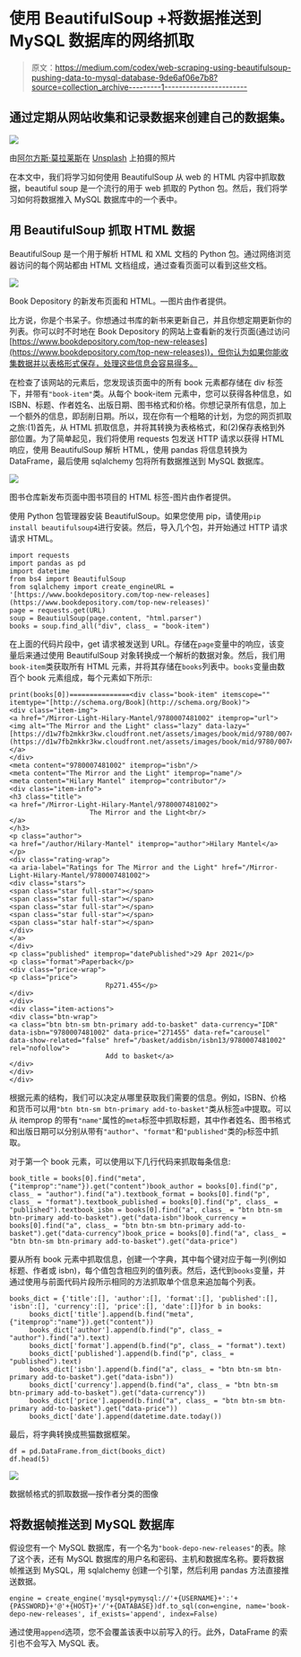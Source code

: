 # 使用 BeautifulSoup +将数据推送到 MySQL 数据库的网络抓取

> 原文：<https://medium.com/codex/web-scraping-using-beautifulsoup-pushing-data-to-mysql-database-9de6af06e7b8?source=collection_archive---------1----------------------->

## 通过定期从网站收集和记录数据来创建自己的数据集。

![](img/a32f54e1cd3e2d036e13f3adeaf301af.png)

由[阿尔方斯·莫拉莱斯](https://unsplash.com/@alfonsmc10?utm_source=medium&utm_medium=referral)在 [Unsplash](https://unsplash.com?utm_source=medium&utm_medium=referral) 上拍摄的照片

在本文中，我们将学习如何使用 BeautifulSoup 从 web 的 HTML 内容中抓取数据，beautiful soup 是一个流行的用于 web 抓取的 Python 包。然后，我们将学习如何将数据推入 MySQL 数据库中的一个表中。

## 用 BeautifulSoup 抓取 HTML 数据

BeautifulSoup 是一个用于解析 HTML 和 XML 文档的 Python 包。通过网络浏览器访问的每个网站都由 HTML 文档组成，通过查看页面可以看到这些文档。

![](img/b287d998c0196f774c1c6ff636def9af.png)

Book Depository 的新发布页面和 HTML。—图片由作者提供。

比方说，你是个书呆子。你想通过书库的新书来更新自己，并且你想定期更新你的列表。你可以时不时地在 Book Depository 的网站上查看新的发行页面(通过访问[https://www.bookdepository.com/top-new-releases](https://www.bookdepository.com/top-new-releases))，但你认为如果你能收集数据并以表格形式保存，处理这些信息会容易得多。

在检查了该网站的元素后，您发现该页面中的所有 book 元素都存储在 div 标签下，并带有`"book-item"`类。从每个 book-item 元素中，您可以获得各种信息，如 ISBN、标题、作者姓名、出版日期、图书格式和价格。你想记录所有信息，加上一个额外的信息，即刮削日期。所以，现在你有一个粗略的计划，为您的网页抓取之旅:(1)首先，从 HTML 抓取信息，并将其转换为表格格式，和(2)保存表格到外部位置。为了简单起见，我们将使用 requests 包发送 HTTP 请求以获得 HTML 响应，使用 BeautifulSoup 解析 HTML，使用 pandas 将信息转换为 DataFrame，最后使用 sqlalchemy 包将所有数据推送到 MySQL 数据库。

![](img/9418b1cd69a857173c32d4467b75c9df.png)

图书仓库新发布页面中图书项目的 HTML 标签-图片由作者提供。

使用 Python 包管理器安装 BeautifulSoup。如果您使用 pip，请使用`pip install beautifulsoup4`进行安装。然后，导入几个包，并开始通过 HTTP 请求请求 HTML。

```
import requests
import pandas as pd
import datetime
from bs4 import BeautifulSoup
from sqlalchemy import create_engineURL = '[https://www.bookdepository.com/top-new-releases](https://www.bookdepository.com/top-new-releases)'
page = requests.get(URL)
soup = BeautiulSoup(page.content, "html.parser")
books = soup.find_all("div", class_ = "book-item")
```

在上面的代码片段中，get 请求被发送到 URL。存储在`page`变量中的响应，该变量后来通过使用 BeautifulSoup 对象转换成一个解析的数据对象。然后，我们用`book-item`类获取所有 HTML 元素，并将其存储在`books`列表中。`books`变量由数百个 book 元素组成，每个元素如下所示:

```
print(books[0])===============<div class="book-item" itemscope="" itemtype="[http://schema.org/Book](http://schema.org/Book)">
<div class="item-img">
<a href="/Mirror-Light-Hilary-Mantel/9780007481002" itemprop="url">
<img alt="The Mirror and the Light" class="lazy" data-lazy="[https://d1w7fb2mkkr3kw.cloudfront.net/assets/images/book/mid/9780/0074/9780007481002.jpg](https://d1w7fb2mkkr3kw.cloudfront.net/assets/images/book/mid/9780/0074/9780007481002.jpg)"/>
</a>
</div>
<meta content="9780007481002" itemprop="isbn"/>
<meta content="The Mirror and the Light" itemprop="name"/>
<meta content="Hilary Mantel" itemprop="contributor"/>
<div class="item-info">
<h3 class="title">
<a href="/Mirror-Light-Hilary-Mantel/9780007481002">
                    The Mirror and the Light<br/>
</a>
</h3>
<p class="author">
<a href="/author/Hilary-Mantel" itemprop="author">Hilary Mantel</a>
</p>
<div class="rating-wrap">
<a aria-label="Ratings for The Mirror and the Light" href="/Mirror-Light-Hilary-Mantel/9780007481002">
<div class="stars">
<span class="star full-star"></span>
<span class="star full-star"></span>
<span class="star full-star"></span>
<span class="star full-star"></span>
<span class="star half-star"></span>
</div>
</a>
</div>
<p class="published" itemprop="datePublished">29 Apr 2021</p>
<p class="format">Paperback</p>
<div class="price-wrap">
<p class="price">
                        Rp271.455</p>
</div>
</div>
<div class="item-actions">
<div class="btn-wrap">
<a class="btn btn-sm btn-primary add-to-basket" data-currency="IDR" data-isbn="9780007481002" data-price="271455" data-ref="carousel" data-show-related="false" href="/basket/addisbn/isbn13/9780007481002" rel="nofollow">
                        Add to basket</a>
</div>
</div>
</div>
```

根据元素的结构，我们可以决定从哪里获取我们需要的信息。例如，ISBN、价格和货币可以用`"btn btn-sm btn-primary add-to-basket"`类从标签`a`中提取。可以从 itemprop 的带有`"name"`属性的`meta`标签中抓取标题，其中作者姓名、图书格式和出版日期可以分别从带有`"author"`、`"format"`和`"published"`类的`p`标签中抓取。

对于第一个 book 元素，可以使用以下几行代码来抓取每条信息:

```
book_title = books[0].find("meta", {"itemprop":"name"}).get("content")book_author = books[0].find("p", class_ = "author").find("a").textbook_format = books[0].find("p", class_ = "format").textbook_published = books[0].find("p", class_ = "published").textbook_isbn = books[0].find("a", class_ = "btn btn-sm btn-primary add-to-basket").get("data-isbn")book_currency = books[0].find("a", class_ = "btn btn-sm btn-primary add-to-basket").get("data-currency")book_price = books[0].find("a", class_ = "btn btn-sm btn-primary add-to-basket").get("data-price")
```

要从所有 book 元素中抓取信息，创建一个字典，其中每个键对应于每一列(例如标题、作者或 isbn)，每个值包含相应列的值列表。然后，迭代到`books`变量，并通过使用与前面代码片段所示相同的方法抓取单个信息来追加每个列表。

```
books_dict = {'title':[], 'author':[], 'format':[], 'published':[], 'isbn':[], 'currency':[], 'price':[], 'date':[]}for b in books:
     books_dict['title'].append(b.find("meta", {"itemprop":"name"}).get("content"))
     books_dict['author'].append(b.find("p", class_ = "author").find("a").text)
     books_dict['format'].append(b.find("p", class_ = "format").text)
     books_dict['published'].append(b.find("p", class_ = "published").text)
     books_dict['isbn'].append(b.find("a", class_ = "btn btn-sm btn-primary add-to-basket").get("data-isbn"))
     books_dict['currency'].append(b.find("a", class_ = "btn btn-sm btn-primary add-to-basket").get("data-currency"))
     books_dict['price'].append(b.find("a", class_ = "btn btn-sm btn-primary add-to-basket").get("data-price"))
     books_dict['date'].append(datetime.date.today())
```

最后，将字典转换成熊猫数据框架。

```
df = pd.DataFrame.from_dict(books_dict)
df.head(5)
```

![](img/fed234ced7cb6e2b0b37444123e7c944.png)

数据帧格式的抓取数据—按作者分类的图像

## 将数据帧推送到 MySQL 数据库

假设您有一个 MySQL 数据库，有一个名为`"book-depo-new-releases"`的表。除了这个表，还有 MySQL 数据库的用户名和密码、主机和数据库名称。要将数据帧推送到 MySQL，用 sqlalchemy 创建一个引擎，然后利用 pandas 方法直接推送数据。

```
engine = create_engine('mysql+pymysql://'+{USERNAME}+':'+{PASSWORD}+'@'+{HOST}+'/'+{DATABASE})df.to_sql(con=engine, name='book-depo-new-releases', if_exists='append', index=False)
```

通过使用`append`选项，您不会覆盖该表中以前写入的行。此外，DataFrame 的索引也不会写入 MySQL 表。